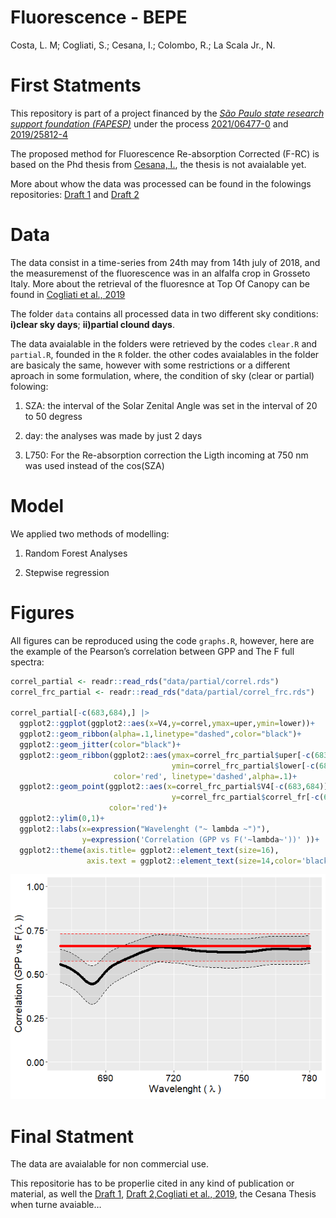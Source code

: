 Fluorescence - BEPE
================
Costa, L. M; Cogliati, S.; Cesana, I.; Colombo, R.; La Scala Jr., N.

# **First Statments**

This repository is part of a project financed by the [*São Paulo state
research support foundation (FAPESP)*](https://fapesp.br/en) under the
process
[2021/06477-0](https://bv.fapesp.br/en/bolsas/197773/evaluation-of-different-approaches-for-the-retrieval-of-sun-induced-fluorescence/)
and
[2019/25812-4](https://bv.fapesp.br/en/bolsas/190947/spatial-and-temporal-variability-of-atmospheric-co2-in-the-metropolitan-region-of-ribeirao-preto-sao/)

The proposed method for Fluorescence Re-absorption Corrected (F-RC) is
based on the Phd thesis from [Cesana,
I.](https://www.researchgate.net/profile/Ilaria-Cesana), the thesis is
not avaialable yet.

More about whow the data was processed can be found in the folowings
repositories: [Draft 1](https://github.com/lm-costa/draft_bepe) and
[Draft 2](https://github.com/lm-costa/draft_2_bepe)

# **Data**

The data consist in a time-series from 24th may from 14th july of 2018,
and the measuremenst of the fluorescence was in an alfalfa crop in
Grosseto Italy. More about the retrieval of the fluoresnce at Top Of
Canopy can be found in [Cogliati et al.,
2019](https://doi.org/10.3390/rs11161840)

The folder `data` contains all processed data in two different sky
conditions: **i)clear sky days**; **ii)partial clound days**.

The data avaialable in the folders were retrieved by the codes `clear.R`
and `partial.R`, founded in the `R` folder. the other codes avaialables
in the folder are basicaly the same, however with some restrictions or a
different aproach in some formulation, where, the condition of sky
(clear or partial) folowing:

1.  SZA: the interval of the Solar Zenital Angle was set in the interval
    of 20 to 50 degress

2.  day: the analyses was made by just 2 days

3.  L750: For the Re-absorption correction the Ligth incoming at 750 nm
    was used instead of the cos(SZA)

# **Model**

We applied two methods of modelling:

1.  Random Forest Analyses

2.  Stepwise regression

# **Figures**

All figures can be reproduced using the code `graphs.R`, however, here
are the example of the Pearson’s correlation between GPP and The F full
spectra:

``` r
correl_partial <- readr::read_rds("data/partial/correl.rds")
correl_frc_partial <- readr::read_rds("data/partial/correl_frc.rds")

correl_partial[-c(683,684),] |>
  ggplot2::ggplot(ggplot2::aes(x=V4,y=correl,ymax=uper,ymin=lower))+
  ggplot2::geom_ribbon(alpha=.1,linetype="dashed",color="black")+
  ggplot2::geom_jitter(color="black")+
  ggplot2::geom_ribbon(ggplot2::aes(ymax=correl_frc_partial$uper[-c(683,684)],
                                    ymin=correl_frc_partial$lower[-c(683,684)]),
                       color='red', linetype='dashed',alpha=.1)+
  ggplot2::geom_point(ggplot2::aes(x=correl_frc_partial$V4[-c(683,684)],
                                    y=correl_frc_partial$correl_fr[-c(683,684)]),
                      color='red')+
  ggplot2::ylim(0,1)+
  ggplot2::labs(x=expression("Wavelenght ("~ lambda ~")"),
                y=expression('Correlation (GPP vs F('~lambda~'))' ))+
  ggplot2::theme(axis.title= ggplot2::element_text(size=16),
                 axis.text = ggplot2::element_text(size=14,color='black'))
```

![](README_files/figure-gfm/unnamed-chunk-1-1.png)<!-- -->

# **Final Statment**

The data are avaialable for non commercial use.

This repositorie has to be properlie cited in any kind of publication or
material, as well the [Draft 1](https://github.com/lm-costa/draft_bepe),
[Draft 2](https://github.com/lm-costa/draft_2_bepe),[Cogliati et al.,
2019](https://doi.org/10.3390/rs11161840), the Cesana Thesis when turne
avaiable…

